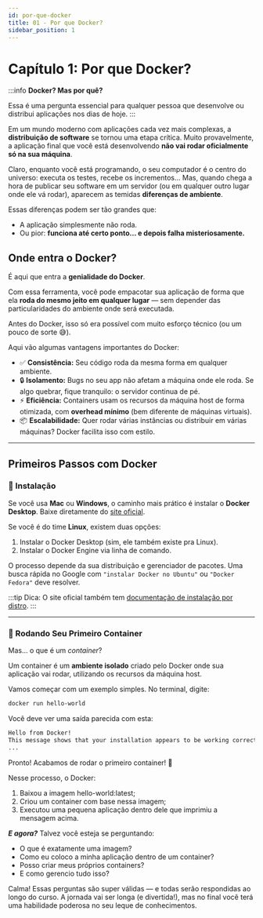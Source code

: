 ```yaml
---
id: por-que-docker
title: 01 - Por que Docker?
sidebar_position: 1
---
```


# Capítulo 1: Por que Docker?

:::info
**Docker? Mas por quê?**

Essa é uma pergunta essencial para qualquer pessoa que desenvolve ou distribui aplicações nos dias de hoje.
:::

Em um mundo moderno com aplicações cada vez mais complexas, a **distribuição de software** se tornou uma etapa crítica. Muito provavelmente, a aplicação final que você está desenvolvendo **não vai rodar oficialmente só na sua máquina**.

Claro, enquanto você está programando, o seu computador é o centro do universo: executa os testes, recebe os incrementos... Mas, quando chega a hora de publicar seu software em um servidor (ou em qualquer outro lugar onde ele vá rodar), aparecem as temidas **diferenças de ambiente**.

Essas diferenças podem ser tão grandes que:

- A aplicação simplesmente não roda.
- Ou pior: **funciona até certo ponto... e depois falha misteriosamente.**

## Onde entra o Docker?

É aqui que entra a **genialidade do Docker**.

Com essa ferramenta, você pode empacotar sua aplicação de forma que ela **roda do mesmo jeito em qualquer lugar** — sem depender das particularidades do ambiente onde será executada.

Antes do Docker, isso só era possível com muito esforço técnico (ou um pouco de sorte 😅).

Aqui vão algumas vantagens importantes do Docker:

- ✅ **Consistência:** Seu código roda da mesma forma em qualquer ambiente.
- 🔒 **Isolamento:** Bugs no seu app não afetam a máquina onde ele roda. Se algo quebrar, fique tranquilo: o servidor continua de pé.
- ⚡ **Eficiência:** Containers usam os recursos da máquina host de forma otimizada, com **overhead mínimo** (bem diferente de máquinas virtuais).
- 📦 **Escalabilidade:** Quer rodar várias instâncias ou distribuir em várias máquinas? Docker facilita isso com estilo.

---

## Primeiros Passos com Docker

### 🐳 Instalação

Se você usa **Mac** ou **Windows**, o caminho mais prático é instalar o **Docker Desktop**. Baixe diretamente do [site oficial](https://www.docker.com/products/docker-desktop).

Se você é do time **Linux**, existem duas opções:

1. Instalar o Docker Desktop (sim, ele também existe pra Linux).
2. Instalar o Docker Engine via linha de comando.

O processo depende da sua distribuição e gerenciador de pacotes. Uma busca rápida no Google com `"instalar Docker no Ubuntu"` ou `"Docker Fedora"` deve resolver.

:::tip
Dica: O site oficial também tem [documentação de instalação por distro](https://docs.docker.com/engine/install/).
:::

---

### 🚀 Rodando Seu Primeiro Container

Mas... o que é um *container*?

Um container é um **ambiente isolado** criado pelo Docker onde sua aplicação vai rodar, utilizando os recursos da máquina host.

Vamos começar com um exemplo simples. No terminal, digite:

```bash
docker run hello-world
```
Você deve ver uma saída parecida com esta:
```bash
Hello from Docker!
This message shows that your installation appears to be working correctly.
...
```

Pronto! Acabamos de rodar o primeiro container! 🎉

Nesse processo, o Docker:
1. Baixou a imagem hello-world:latest;
2. Criou um container com base nessa imagem;
3. Executou uma pequena aplicação dentro dele que imprimiu a mensagem acima.

***E agora?***
Talvez você esteja se perguntando:
- O que é exatamente uma imagem?
- Como eu coloco a minha aplicação dentro de um container?
- Posso criar meus próprios containers?
- E como gerencio tudo isso?

Calma! Essas perguntas são super válidas — e todas serão respondidas ao longo do curso. A jornada vai ser longa (e divertida!), mas no final você terá uma habilidade poderosa no seu leque de conhecimentos.
